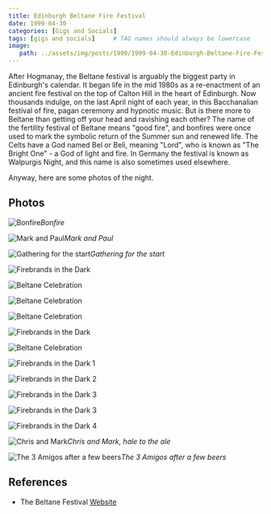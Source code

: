 ```yaml
---
title: Edinburgh Beltane Fire Festival
date: 1999-04-30
categories: [Gigs and Socials]
tags: [gigs and socials]     # TAG names should always be lowercase
image:
   path: ../assets/img/posts/1999/1999-04-30-Edinburgh-Beltane-Fire-Festival/photo07_jpg.webp
---
```


After Hogmanay, the Beltane festival is arguably the biggest party in Edinburgh's calendar. It began life in the mid 1980s as a re-enactment of an ancient fire festival on the top of Calton Hill in the heart of Edinburgh. Now thousands indulge, on the last April night of each year, in this Bacchanalian festival of fire, pagan ceremony and hypnotic music. But is there more to Beltane than getting off your head and ravishing each other? The name of the fertility festival of Beltane means "good fire", and bonfires were once used to mark the symbolic return of the Summer sun and renewed life. The Celts have a God named Bel or Beli, meaning "Lord", who is known as "The Bright One" - a God of light and fire. In Germany the festival is known as Walpurgis Night, and this name is also sometimes used elsewhere.

Anyway, here are some photos of the night.

## Photos

![Bonfire](../assets/img/posts/1999/1999-04-30-Edinburgh-Beltane-Fire-Festival/photo01_jpg.webp)_Bonfire_

![Mark and Paul](../assets/img/posts/1999/1999-04-30-Edinburgh-Beltane-Fire-Festival/photo03_jpg.webp)_Mark and Paul_

![Gathering for the start](../assets/img/posts/1999/1999-04-30-Edinburgh-Beltane-Fire-Festival/photo04_jpg.webp)_Gathering for the start_

![Firebrands in the Dark](../assets/img/posts/1999/1999-04-30-Edinburgh-Beltane-Fire-Festival/photo06_jpg.webp)

![Beltane Celebration](../assets/img/posts/1999/1999-04-30-Edinburgh-Beltane-Fire-Festival/photo08_jpg.webp)

![Beltane Celebration](../assets/img/posts/1999/1999-04-30-Edinburgh-Beltane-Fire-Festival/photo09_jpg.webp)

![Beltane Celebration](../assets/img/posts/1999/1999-04-30-Edinburgh-Beltane-Fire-Festival/photo10_jpg.webp)

![Firebrands in the Dark](../assets/img/posts/1999/1999-04-30-Edinburgh-Beltane-Fire-Festival/photo11_jpg.webp)

![Beltane Celebration](../assets/img/posts/1999/1999-04-30-Edinburgh-Beltane-Fire-Festival/photo12_jpg.webp)

![Firebrands in the Dark 1](../assets/img/posts/1999/1999-04-30-Edinburgh-Beltane-Fire-Festival/photo13_jpg.webp)

![Firebrands in the Dark 2](../assets/img/posts/1999/1999-04-30-Edinburgh-Beltane-Fire-Festival/photo14_jpg.webp)

![Firebrands in the Dark 3](../assets/img/posts/1999/1999-04-30-Edinburgh-Beltane-Fire-Festival/photo15_jpg.webp)

![Firebrands in the Dark 3](../assets/img/posts/1999/1999-04-30-Edinburgh-Beltane-Fire-Festival/photo16_jpg.webp)

![Firebrands in the Dark 4](../assets/img/posts/1999/1999-04-30-Edinburgh-Beltane-Fire-Festival/photo19_jpg.webp)

![Chris and Mark](../assets/img/posts/1999/1999-04-30-Edinburgh-Beltane-Fire-Festival/photo21_jpg.webp)_Chris and Mark, hale to the ale_

![The 3 Amigos after a few beers](../assets/img/posts/1999/1999-04-30-Edinburgh-Beltane-Fire-Festival/photo22_jpg.webp)_The 3 Amigos after a few beers_

## References

- The Beltane Festival [Website](https://beltane.org/about-beltane/)
